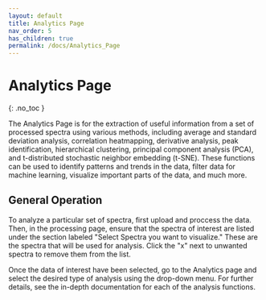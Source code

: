 ```yaml
---
layout: default
title: Analytics Page
nav_order: 5
has_children: true
permalink: /docs/Analytics_Page
---
```


# Analytics Page
{: .no_toc }

The Analytics Page is for the extraction of useful information from a set of processed spectra using various methods, including average and standard deviation analysis, correlation heatmapping, derivative analysis, peak identification, hierarchical clustering, principal component analysis (PCA), and t-distributed stochastic neighbor embedding (t-SNE). These functions can be used to identify patterns and trends in the data, filter data for machine learning, visualize important parts of the data, and much more.

## General Operation

To analyze a particular set of spectra, first upload and proccess the data. Then, in the processing page, ensure that the spectra of interest are listed under the section labeled "Select Spectra you want to visualize." These are the spectra that will be used for analysis. Click the "x" next to unwanted spectra to remove them from the list.

Once the data of interest have been selected, go to the Analytics page and select the desired type of analysis using the drop-down menu. For further details, see the in-depth documentation for each of the analysis functions.